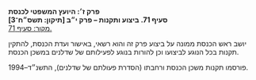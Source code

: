 **פרק ז׳: היועץ המשפטי לכנסת**  
**סעיף 71. ביצוע ותקנות – פרק י״ב [תיקון: תשס״ח־3]**  
[מקור: סעיף 71. ](https://he.wikisource.org/wiki/חוק_הכנסת#סעיף_71)  

יושב ראש הכנסת ממונה על ביצוע פרק זה והוא רשאי, באישור ועדת הכנסת, להתקין תקנות בכל הנוגע לביצועו וכן להורות בנוגע לפעילותם של שדלנים במשכן הכנסת.

פורסמו תקנות משכן הכנסת ורחבתו (הסדרת פעולתם של שדלנים), התשנ״ד–1994.